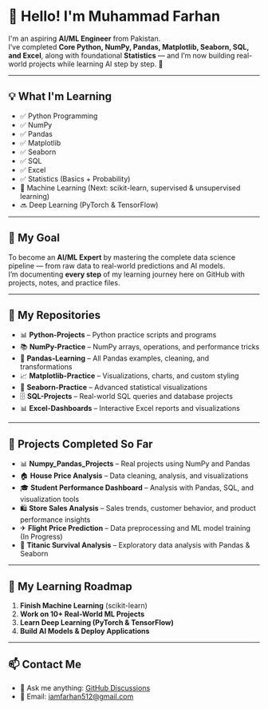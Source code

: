 # 👋 Hello! I'm Muhammad Farhan

I'm an aspiring **AI/ML Engineer** from Pakistan.  
I’ve completed **Core Python, NumPy, Pandas, Matplotlib, Seaborn, SQL, and Excel**, along with foundational **Statistics** — and I’m now building real-world projects while learning AI step by step. 🚀

---

## 💡 What I'm Learning

- ✅ Python Programming  
- ✅ NumPy  
- ✅ Pandas  
- ✅ Matplotlib  
- ✅ Seaborn  
- ✅ SQL  
- ✅ Excel  
- ✅ Statistics (Basics + Probability)  
- 🔄 Machine Learning (Next: scikit-learn, supervised & unsupervised learning)  
- 🔜 Deep Learning (PyTorch & TensorFlow)  

---

## 🧠 My Goal

To become an **AI/ML Expert** by mastering the complete data science pipeline — from raw data to real-world predictions and AI models.  
I’m documenting **every step** of my learning journey here on GitHub with projects, notes, and practice files.

---

## 📁 My Repositories

- 📊 **Python-Projects** – Python practice scripts and programs  
- 📚 **NumPy-Practice** – NumPy arrays, operations, and performance tricks  
- 🐼 **Pandas-Learning** – All Pandas examples, cleaning, and transformations  
- 📈 **Matplotlib-Practice** – Visualizations, charts, and custom styling  
- 🎨 **Seaborn-Practice** – Advanced statistical visualizations  
- 🗄 **SQL-Projects** – Real-world SQL queries and database projects  
- 📊 **Excel-Dashboards** – Interactive Excel reports and visualizations  

---

## 🚀 Projects Completed So Far

- 📊 **Numpy_Pandas_Projects** – Real projects using NumPy and Pandas  
- 🏠 **House Price Analysis** – Data cleaning, analysis, and visualizations  
- 🎓 **Student Performance Dashboard** – Analysis with Pandas, SQL, and visualization tools  
- 🛍 **Store Sales Analysis** – Sales trends, customer behavior, and product performance insights  
- ✈ **Flight Price Prediction** – Data preprocessing and ML model training (In Progress)  
- 🚢 **Titanic Survival Analysis** – Exploratory data analysis with Pandas & Seaborn  

---

## 📅 My Learning Roadmap

1. **Finish Machine Learning** (scikit-learn)  
2. **Work on 10+ Real-World ML Projects**  
3. **Learn Deep Learning (PyTorch & TensorFlow)**  
4. **Build AI Models & Deploy Applications**  

---

## 📫 Contact Me

- 💬 Ask me anything: [GitHub Discussions](https://github.com/Muhammad-Farhan1)  
- 📧 Email: iamfarhan512@gmail.com  
